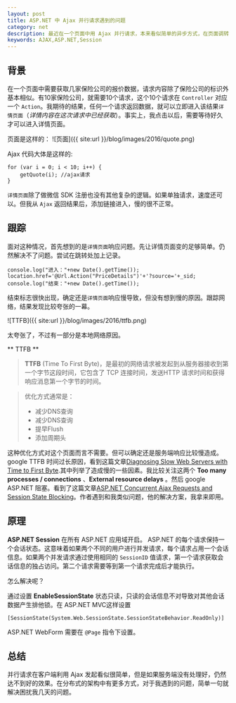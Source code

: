 ```yaml
---
layout: post
title: ASP.NET 中 Ajax 并行请求遇到的问题
category: net
description: 最近在一个页面中用 Ajax 并行请求，本来看似简单的异步方式，在页面调转到详情页是发生了阻塞。对这个问题探索诊断，最会发现是 ASP.NET 的 Session 造成。
keywords: AJAX,ASP.NET,Session
---
```


## 背景

在一个页面中需要获取几家保险公司的报价数据，请求内容除了保险公司的标识外基本相似。有10家保险公司，就需要10个请求，这个10个请求在 `Controller` 对应一个 `Action`。我期待的结果，任何一个请求返回数据，就可以立即进入该结果`详情页面`（*详情内容在这次请求中已经获取*）。事实上，我点击以后，需要等待好久才可以进入详情页面。

页面是这样的：
![页面]({{ site:url }}/blog/images/2016/quote.png)

Ajax 代码大体是这样的:

```
for (var i = 0; i < 10; i++) {
    getQuote(i); //ajax请求
}
```
`详情页面`除了做微信 SDK 注册也没有其他复杂的逻辑。如果单独请求，速度还可以。但我从 `Ajax` 返回结果后，添加链接进入，慢的很不正常。

## 跟踪

面对这种情况，首先想到的是`详情页面`响应问题。先让详情页面变的足够简单。仍然解决不了问题。尝试在跳转处加上记录。

```
console.log("进入："+new Date().getTime());
location.href='@Url.Action("PriceDetails")'+'?source='+_sid;
console.log("结束："+new Date().getTime());
```
结束标志很快出现，确定还是`详情页面`响应慢导致，但没有想到慢的原因。跟踪网络，结果发现比较夸张的一幕。

![TTFB]({{ site:url }}/blog/images/2016/ttfb.png)

太夸张了，不过有一部分是本地网络原因。

** TTFB **
> **TTFB** (Time To First Byte)，是最初的网络请求被发起到从服务器接收到第一个字节这段时间，它包含了 TCP 连接时间，发送HTTP 请求时间和获得响应消息第一个字节的时间。

>优化方式通常是：
>+ 减少DNS查询
>+ 减少DNS查询
>+ 提早Flush
>+ 添加周期头

这种优化方式对这个页面而言不需要。但可以确定还是服务端响应比较慢造成。google TTFB 时间过长原因，看到这篇文章[Diagnosing Slow Web Servers with Time to First Byte](http://www.websiteoptimization.com/speed/tweak/time-to-first-byte/).其中列举了造成慢的一些因素。我比较关注这两个 **Too many processes / connections** 、**External resource delays** 。然后 google ASP.NET 阻塞。看到了这篇文章[ASP.NET Concurrent Ajax Requests and Session State Blocking](http://johnculviner.com/asp-net-concurrent-ajax-requests-and-session-state-blocking/)。作者遇到和我类似问题，他的解决方案，我拿来即用。

## 原理

**ASP.NET Session** 在所有 ASP.NET 应用域开启。 ASP.NET 的每个请求保持一个会话状态。这意味着如果两个不同的用户进行并发请求，每个请求占用一个会话信息。如果两个并发请求通过使用相同的 `SessionID` 值请求，第一个请求获取会话信息的独占访问。第二个请求需要等到第一个请求完成后才能执行。

怎么解决呢？

通过设置 **EnableSessionState** 状态只读，只读的会话信息不对导致对其他会话数据产生排他锁。在 ASP.NET MVC这样设置

```
[SessionState(System.Web.SessionState.SessionStateBehavior.ReadOnly)]
``` 
ASP.NET WebForm 需要在 `@Page` 指令下设置。

## 总结

并行请求在客户端利用 Ajax 发起看似很简单，但是如果服务端没有处理好，仍然达不到好的效果。在分布式的架构中有更多方式，对于我遇到的问题，简单一句就解决困扰我几天的问题。

